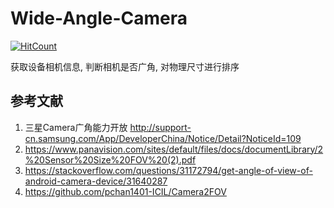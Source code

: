 # Wide-Angle-Camera

[![HitCount](http://hits.dwyl.com/charlie-captain/Multi-Camera.svg)](http://hits.dwyl.com/charlie-captain/Multi-Camera)

获取设备相机信息, 判断相机是否广角, 对物理尺寸进行排序

## 参考文献
1. 三星Camera广角能力开放 http://support-cn.samsung.com/App/DeveloperChina/Notice/Detail?NoticeId=109
2. https://www.panavision.com/sites/default/files/docs/documentLibrary/2%20Sensor%20Size%20FOV%20(2).pdf
3. https://stackoverflow.com/questions/31172794/get-angle-of-view-of-android-camera-device/31640287
4. https://github.com/pchan1401-ICIL/Camera2FOV
